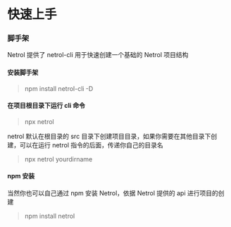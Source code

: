 # 快速上手

### 脚手架

Netrol 提供了 netrol-cli 用于快速创建一个基础的 Netrol 项目结构

#### 安装脚手架

> npm install netrol-cli -D

#### 在项目根目录下运行 cli 命令

> npx netrol

netrol 默认在根目录的 src 目录下创建项目目录，如果你需要在其他目录下创建，可以在运行 netrol 指令的后面，传递你自己的目录名
> npx netrol yourdirname

#### npm 安装

当然你也可以自己通过 npm 安装 Netrol，依据 Netrol 提供的 api 进行项目的创建
> npm install netrol